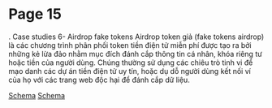 # Page 15

 .
Case studies 6- Airdrop fake tokens
Airdrop token giả (fake tokens airdrop) là các chương trình phân phối token tiền điện tử miễn phí được tạo ra bởi những kẻ lừa đảo nhằm mục đích đánh cắp thông tin cá nhân, khóa riêng tư hoặc tiền của người dùng. Chúng thường sử dụng các chiêu trò tinh vi để mạo danh các dự án tiền điện tử uy tín, hoặc dụ dỗ người dùng kết nối ví của họ với các trang web độc hại để đánh cắp dữ liệu.

[Schema](page_15_img_0.png)
[Schema](page_15_img_1.png)

